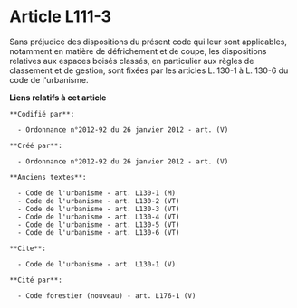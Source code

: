 # Article L111-3

Sans préjudice des dispositions du présent code qui leur sont applicables, notamment en matière de défrichement et de coupe,
les dispositions relatives aux espaces boisés classés, en particulier aux règles de classement et de gestion, sont fixées par
les articles L. 130-1 à L. 130-6 du code de l'urbanisme.

**Liens relatifs à cet article**

	**Codifié par**:

	  - Ordonnance n°2012-92 du 26 janvier 2012 - art. (V)

	**Créé par**:

	  - Ordonnance n°2012-92 du 26 janvier 2012 - art. (V)

	**Anciens textes**:

	  - Code de l'urbanisme - art. L130-1 (M)
	  - Code de l'urbanisme - art. L130-2 (VT)
	  - Code de l'urbanisme - art. L130-3 (VT)
	  - Code de l'urbanisme - art. L130-4 (VT)
	  - Code de l'urbanisme - art. L130-5 (VT)
	  - Code de l'urbanisme - art. L130-6 (VT)

	**Cite**:

	  - Code de l'urbanisme - art. L130-1 (V)

	**Cité par**:

	  - Code forestier (nouveau) - art. L176-1 (V)

